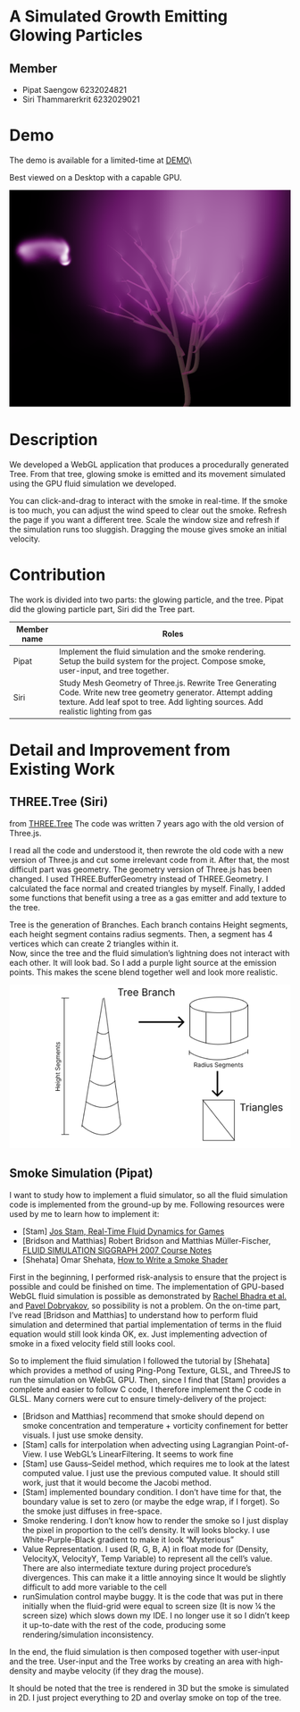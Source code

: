 # A Simulated Growth Emitting Glowing Particles

## Member

- Pipat	Saengow		6232024821
- Siri 	Thammarerkrit		6232029021

# Demo
The demo is available for a limited-time at [DEMO](https://storage.googleapis.com/pipat-public-temp-storage/rcg-final/index.html)\

Best viewed on a Desktop with a capable GPU.

![Demo Screenshot](assets/demo.png)

# Description

We developed a WebGL application that produces a procedurally generated Tree. From that tree, glowing smoke is emitted and its movement simulated using the GPU fluid simulation we developed.

You can click-and-drag to interact with the smoke in real-time. If the smoke is too much, you can adjust the wind speed to clear out the smoke. Refresh the page if you want a different tree. Scale the window size and refresh if the simulation runs too sluggish. Dragging the mouse gives smoke an initial velocity.

# Contribution
The work is divided into two parts: the glowing particle, and the tree. Pipat did the glowing particle part, Siri did the Tree part.

|Member name | Roles|
|------------|------|
|Pipat| Implement the fluid simulation and the smoke rendering. Setup the build system for the project. Compose smoke, user-input, and tree together. |
|Siri| Study Mesh Geometry of Three.js. Rewrite Tree Generating Code. Write new tree geometry generator. Attempt adding texture. Add leaf spot to tree. Add lighting sources. Add realistic lighting from gas |


# Detail and Improvement from Existing Work

## THREE.Tree (Siri)
from [THREE.Tree](https://github.com/mattatz/THREE.Tree)
The code was written 7 years ago with the old version of Three.js.

I read all the code and understood it, then rewrote the old code with a new version of Three.js and cut some irrelevant code from it. After that, the most difficult part was geometry. The geometry version of Three.js has been changed. I used THREE.BufferGeometry instead of THREE.Geometry. I calculated the face normal and created  triangles by myself.  Finally, I added some functions that benefit using a tree as a gas emitter and add texture to the tree.

Tree is the generation of Branches. Each branch contains Height segments, each height segment contains radius segments. Then, a segment has 4 vertices which can create 2 triangles within it.   
	Now, since the tree and the fluid simulation’s lightning does not interact with each other. It will look bad. So I add a purple light source at the emission points. This makes the scene blend together well and look more realistic.

![Branch](assets/branch.png)

## Smoke Simulation (Pipat)

I want to study how to implement a fluid simulator, so all the fluid simulation code is implemented from the ground-up by me. Following resources were used by me to learn how to implement it:

- \[Stam\] [Jos Stam, Real-Time Fluid Dynamics for Games](https://www.dgp.toronto.edu/public_user/stam/reality/Research/pdf/GDC03.pdf?utm_source=pocket_saves)
- \[Bridson and Matthias\] Robert Bridson and Matthias Müller-Fischer, [FLUID SIMULATION SIGGRAPH 2007 Course Notes](https://www.cs.ubc.ca/~rbridson/fluidsimulation/fluids_notes.pdf?utm_source=pocket_saves)
- \[Shehata\] Omar Shehata, [How to Write a Smoke Shader](https://gamedevelopment.tutsplus.com/tutorials/how-to-write-a-smoke-shader--cms-25587)

First in the beginning, I performed risk-analysis to ensure that the project is possible and could be finished on time. The implementation of GPU-based WebGL fluid simulation is possible as demonstrated by [Rachel Bhadra et al.](https://rachelbhadra.github.io/smoke_simulator/index.html) and [Pavel Dobryakov](https://github.com/PavelDoGreat/WebGL-Fluid-Simulation), so possibility is not a problem. On the on-time part, I’ve read \[Bridson and Matthias\] to understand how to perform fluid simulation and determined that partial implementation of terms in the fluid equation would still look kinda OK, ex. Just implementing advection of smoke in a fixed velocity field still looks cool.

So to implement the fluid simulation I followed the tutorial by \[Shehata\] which provides a method of using Ping-Pong Texture, GLSL, and ThreeJS to run the simulation on WebGL GPU. Then, since I find that \[Stam\] provides a complete and easier to follow C code, I therefore implement the C code in GLSL. Many corners were cut to ensure timely-delivery of the project:

- \[Bridson and Matthias\] recommend that smoke should depend on smoke concentration and temperature + vorticity confinement for better visuals. I just use smoke density.
- [Stam] calls for interpolation when advecting using Lagrangian Point-of-View. I use WebGL’s LinearFiltering. It seems to work fine
- [Stam] use Gauss–Seidel method, which requires me to look at the latest computed value. I just use the previous computed value. It should still work, just that it would become the Jacobi method.
- [Stam] implemented boundary condition. I don’t have time for that, the boundary value is set to zero (or maybe the edge wrap, if I forget). So the smoke just diffuses in free-space.
- Smoke rendering. I don’t know how to render the smoke so I just display the pixel in proportion to the cell’s density. It will looks blocky. I use White-Purple-Black gradient to make it look “Mysterious”
- Value Representation. I used (R, G, B, A) in float mode for (Density, VelocityX, VelocityY, Temp Variable) to represent all the cell’s value. There are also intermediate texture during project procedure’s divergences. This can make it a little annoying since It would be slightly difficult to add more variable to the cell
- runSimulation control maybe buggy. It is the code that was put in there initially when the fluid-grid were equal to screen size (It is now ¼ the screen size) which slows down my IDE. I no longer use it so I didn’t keep it up-to-date with the rest of the code, producing some rendering/simulation inconsistency.

In the end, the fluid simulation is then composed together with user-input and the tree. User-input and the Tree works by creating an area with high-density and maybe velocity (if they drag the mouse). 

It should be noted that the tree is rendered in 3D but the smoke is simulated in 2D. I just project everything to 2D and overlay smoke on top of the tree.


